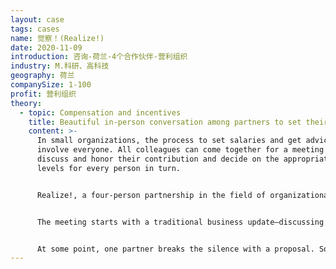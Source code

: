 ```yaml
---
layout: case
tags: cases
name: 觉察！(Realize!)
date: 2020-11-09
introduction: 咨询-荷兰-4个合作伙伴-营利组织
industry: M.科研、高科技
geography: 荷兰
companySize: 1-100
profit: 营利组织
theory:
  - topic: Compensation and incentives
    title: Beautiful in-person conversation among partners to set their compensation.
    content: >-
      In small organizations, the process to set salaries and get advice can
      involve everyone. All colleagues can come together for a meeting to
      discuss and honor their contribution and decide on the appropriate salary
      levels for every person in turn.


      Realize!, a four-person partnership in the field of organizational development consulting based in Amsterdam, the Netherlands, sets salaries in this way. (Note: since this writing, Realize has changed structure and this process although it remains relevant and inspirational). Each quarter, the four partners come together for a much-anticipated discussion.


      The meeting starts with a traditional business update―discussing client activity, prominent events, and key figures for the last quarter. Then comes the beautiful (and sensitive) part: each partner in turn shares his perspective on his contribution during the last quarter, including work he has done, projects he has led, and support he has given to others. While one partner speaks, the others can chime in to add any unreported contributions, offer praise, or ask a critical question. When the group is done and feels that everyone’s contribution has been heard and honored, each person pauses to reflect in silence about compensation. How could the earnings from the last quarter be shared among the partners in a way that reflects everyone’s contribution?


      At some point, one partner breaks the silence with a proposal. Sometimes, the proposal feels just right and gets accepted on the spot. More often, it is a basis for a discussion: *I feel my contribution here or your contribution there deserves a higher recognition*. How exactly the cash will be split, the partners acknowledge, is ultimately not what this conversation is about. The discussion serves a higher purpose: making sure everybody feels his or her contribution is fully valued, that the inner and outer perspectives (what I know and what others perceive) are in sync. It is an exercise in openness, trust, and vulnerability. The four partners report that invariably they go into the discussion with some nervousness and leave the meeting with a deep sense of gratitude (and spontaneous collegial hugs) for being part of a partnership that operates from such deep levels of listening and trust.^\[Laloux, Frederic. Reinventing Organizations. Nelson Parker (2014), page 130.]
---
```

